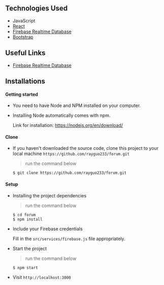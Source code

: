 ## Technologies Used

- JavaScript
- [React](https://reactjs.org)
- [Firebase Realtime Database](https://firebase.google.com/docs/database)
- [Bootstrap](https://getbootstrap.com/)

## Useful Links

- [Firebase Realtime Database](https://firebase.google.com/docs/database/web/structure-data?authuser=0)

## Installations

#### Getting started

- You need to have Node and NPM installed on your computer.
- Installing Node automatically comes with npm.

  Link for installation: https://nodejs.org/en/download/

#### Clone

- If you haven't downloaded the source code, clone this project to your local machine `https://github.com/rayguo233/forum.git`
  > run the command below
  ```
  $ git clone https://github.com/rayguo233/forum.git
  ```

#### Setup

- Installing the project dependencies
  > run the command below
  ```shell
  $ cd forum
  $ npm install
  ```
- Include your Firebase credentials

  Fill in the `src/services/firebase.js` file appropriately.

- Start the project
  > run the command below
  ```shell
  $ npm start
  ```
- Visit `http://localhost:3000` 

